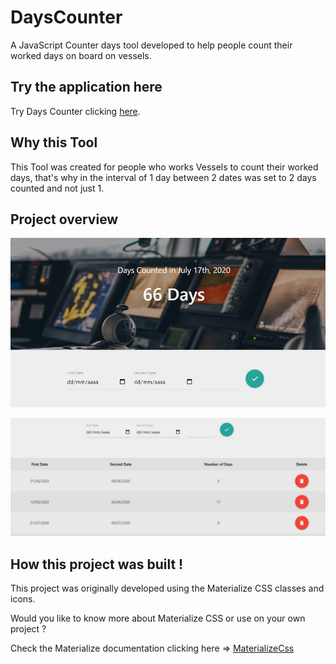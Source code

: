# DaysCounter
A JavaScript Counter days tool developed to help people count their worked days on board on vessels.

## Try the application here

Try Days Counter clicking [here](https://gabrielmxavier.github.io/DaysCounter/).

## Why this Tool

This Tool was created for people who works Vessels to count their worked days, that's why in the interval of 1 day between 2 dates was set to 2 days counted and not just 1.

## Project overview

![Project Overiew 1](https://github.com/gabrielmxavier/DaysCounter/blob/master/img/Screen-shot-1.jpg)

![Project Overiew 2](https://github.com/gabrielmxavier/DaysCounter/blob/master/img/Screen-shot-2.jpg)

## How this project was built !

This project was originally developed using the Materialize CSS classes and icons.

Would you like to know more about Materialize CSS or use on your own project ? 

Check the Materialize documentation clicking here => [MaterializeCss](https://materializecss.com/)
